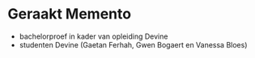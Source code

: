 # Geraakt Memento

- bachelorproef in kader van opleiding Devine
- studenten Devine (Gaetan Ferhah, Gwen Bogaert en Vanessa Bloes)
